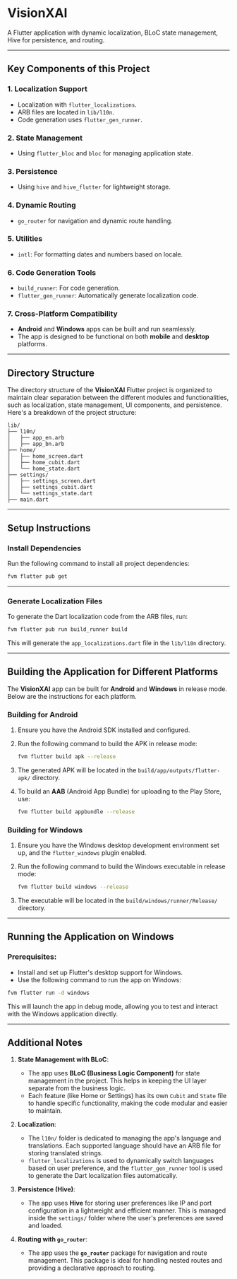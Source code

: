 # VisionXAI

A Flutter application with dynamic localization, BLoC state management, Hive for persistence, and routing.

---

## Key Components of this Project

### 1. **Localization Support**

- Localization with `flutter_localizations`.
- ARB files are located in `lib/l10n`.
- Code generation uses `flutter_gen_runner`.

### 2. **State Management**

- Using `flutter_bloc` and `bloc` for managing application state.

### 3. **Persistence**

- Using `hive` and `hive_flutter` for lightweight storage.

### 4. **Dynamic Routing**

- `go_router` for navigation and dynamic route handling.

### 5. **Utilities**

- `intl`: For formatting dates and numbers based on locale.

### 6. **Code Generation Tools**

- `build_runner`: For code generation.
- `flutter_gen_runner`: Automatically generate localization code.

### 7. **Cross-Platform Compatibility**

- **Android** and **Windows** apps can be built and run seamlessly.
- The app is designed to be functional on both **mobile** and **desktop** platforms.

---

## Directory Structure

The directory structure of the **VisionXAI** Flutter project is organized to maintain clear separation between the different modules and functionalities, such as localization, state management, UI components, and persistence. Here's a breakdown of the project structure:

```text
lib/
├── l10n/
│   ├── app_en.arb
│   ├── app_bn.arb
├── home/
│   ├── home_screen.dart
│   ├── home_cubit.dart
│   └── home_state.dart
├── settings/
│   ├── settings_screen.dart
│   ├── settings_cubit.dart
│   └── settings_state.dart
├── main.dart
```

---

## Setup Instructions

### Install Dependencies

Run the following command to install all project dependencies:

```bash
fvm flutter pub get
```

---

### Generate Localization Files

To generate the Dart localization code from the ARB files, run:

```bash
fvm flutter pub run build_runner build
```

This will generate the `app_localizations.dart` file in the `lib/l10n` directory.

---

## Building the Application for Different Platforms

The **VisionXAI** app can be built for **Android** and **Windows** in release mode. Below are the instructions for each platform.

### **Building for Android**

1. Ensure you have the Android SDK installed and configured.
2. Run the following command to build the APK in release mode:

   ```bash
   fvm flutter build apk --release
   ```

3. The generated APK will be located in the `build/app/outputs/flutter-apk/` directory.
4. To build an **AAB** (Android App Bundle) for uploading to the Play Store, use:

   ```bash
   fvm flutter build appbundle --release
   ```

### **Building for Windows**

1. Ensure you have the Windows desktop development environment set up, and the `flutter_windows` plugin enabled.
2. Run the following command to build the Windows executable in release mode:

   ```bash
   fvm flutter build windows --release
   ```

3. The executable will be located in the `build/windows/runner/Release/` directory.

---

## Running the Application on Windows

### Prerequisites:

- Install and set up Flutter's desktop support for Windows.
- Use the following command to run the app on Windows:

```bash
fvm flutter run -d windows
```

This will launch the app in debug mode, allowing you to test and interact with the Windows application directly.

---

## Additional Notes

1. **State Management with BLoC**:
   - The app uses **BLoC (Business Logic Component)** for state management in the project. This helps in keeping the UI layer separate from the business logic.
   - Each feature (like Home or Settings) has its own `Cubit` and `State` file to handle specific functionality, making the code modular and easier to maintain.

2. **Localization**:
   - The `l10n/` folder is dedicated to managing the app's language and translations. Each supported language should have an ARB file for storing translated strings.
   - `flutter_localizations` is used to dynamically switch languages based on user preference, and the `flutter_gen_runner` tool is used to generate the Dart localization files automatically.

3. **Persistence (Hive)**:
   - The app uses **Hive** for storing user preferences like IP and port configuration in a lightweight and efficient manner. This is managed inside the `settings/` folder where the user's preferences are saved and loaded.

4. **Routing with `go_router`**:
   - The app uses the **`go_router`** package for navigation and route management. This package is ideal for handling nested routes and providing a declarative approach to routing.
